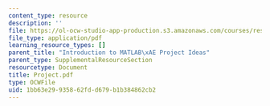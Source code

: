 ```yaml
---
content_type: resource
description: ''
file: https://ol-ocw-studio-app-production.s3.amazonaws.com/courses/res-18-002-introduction-to-matlab-spring-2008/1bb63e29935862fdd679b1b384862cb2_Project.pdf
file_type: application/pdf
learning_resource_types: []
parent_title: "Introduction to MATLAB\xAE Project Ideas"
parent_type: SupplementalResourceSection
resourcetype: Document
title: Project.pdf
type: OCWFile
uid: 1bb63e29-9358-62fd-d679-b1b384862cb2
---
```

